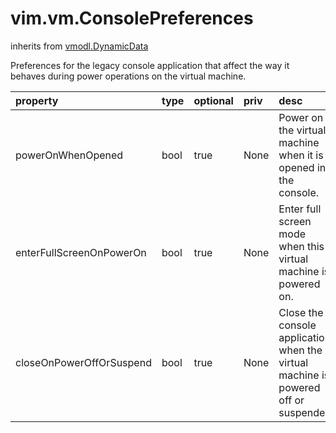 vim.vm.ConsolePreferences
=========================
inherits from [vmodl.DynamicData](docs/vmodl.DynamicData.md)


Preferences for the legacy console application that affect the way it behaves during power  operations on the virtual machine.

| property | type | optional | priv | desc |
|:---------|:-----|:---------|:-----|:-----|
| powerOnWhenOpened | bool | true | None | Power on the virtual machine when it is opened in the console. |
| enterFullScreenOnPowerOn | bool | true | None | Enter full screen mode when this virtual machine is powered on. |
| closeOnPowerOffOrSuspend | bool | true | None | Close the console application when the virtual machine is powered off  or suspended. |


